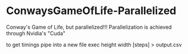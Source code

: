 # ConwaysGameOfLife-Parallelized
Conway's Game of Life, but parallelized!!! Parallelization is achieved through Nvidia's "Cuda"

to get timings pipe into a new file
exec height width [steps] > output.csv